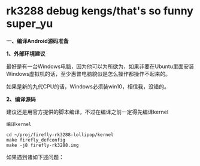 # rk3288 debug kengs/that's so funny super_yu

**一、编译Android源码准备**

**1、外部环境建议**

最好是有一台Windows电脑，因为他可以为所欲为，如果非要在Ubuntu里面安装Windows虚拟机的话，至少惠普电脑貌似是怎么操作都操作不起来的。

如果是新的九代CPU的话，Windows必须装win10，相信我，没错的。

**2、编译源码**

建议还是用官方提供的脚本编译，不过在编译之前一定得先编译kernel

```
编译kernel

cd ~/proj/firefly-rk3288-lollipop/kernel
make firefly_defconfig
make -j8 firefly-rk3288.img
```

如果遇到诸如下述问题：



